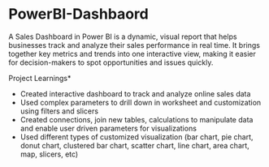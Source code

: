 # PowerBI-Dashbaord
A Sales Dashboard in Power BI is a dynamic, visual report that helps businesses track and analyze their sales performance in real time. It brings together key metrics and trends into one interactive view, making it easier for decision-makers to spot opportunities and issues quickly.


Project Learnings*
- Created interactive dashboard to track and analyze online sales data  
- Used complex parameters to drill down in worksheet and customization using filters and slicers  
- Created connections, join new tables, calculations to manipulate data and enable user driven parameters for visualizations  
- Used different types of customized visualization (bar chart, pie chart, donut chart, clustered bar chart, scatter chart, line   chart, area chart, map, slicers, etc)
